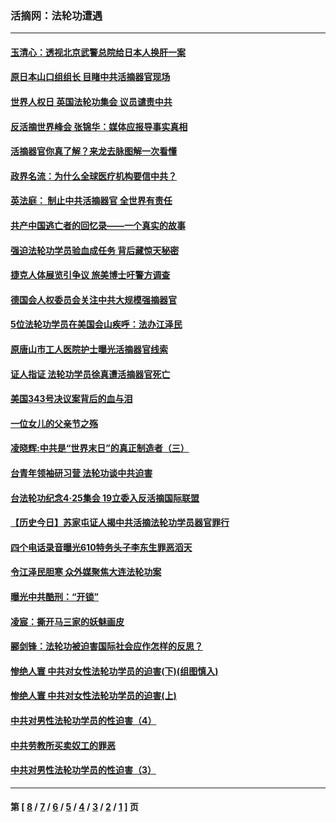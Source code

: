 ### 活摘网：法轮功遭遇
---
#### [玉清心：透视北京武警总院给日本人换肝一案](../../pages/nf5881/n13771978.md?09020430) 
#### [原日本山口组组长 目睹中共活摘器官现场](../../pages/nf5881/n13767360.md?09020430) 
#### [世界人权日 英国法轮功集会 议员谴责中共](../../pages/nf5881/n13431763.md?09020430) 
#### [反活摘世界峰会 张锦华：媒体应报导事实真相](../../pages/nf5881/n13278502.md?09020430) 
#### [活摘器官你真了解？来龙去脉图解一次看懂](../../pages/nf5881/n13013820.md?09020430) 
#### [政界名流：为什么全球医疗机构要信中共？](../../pages/nf5881/n11945479.md?09020430) 
#### [英法庭： 制止中共活摘器官 全世界有责任](../../pages/nf5881/n11330691.md?09020430) 
#### [共产中国逃亡者的回忆录——一个真实的故事](../../pages/nf5881/n10918649.md?09020430) 
#### [强迫法轮功学员验血成任务 背后藏惊天秘密](../../pages/nf5881/n4252384.md?09020430) 
#### [捷克人体展览引争议 旅美博士吁警方调查](../../pages/nf5881/n9429187.md?09020430) 
#### [德国会人权委员会关注中共大规模强摘器官](../../pages/nf5881/n8418950.md?09020430) 
#### [5位法轮功学员在美国会山疾呼：法办江泽民](../../pages/nf5881/n8101519.md?09020430) 
#### [原唐山市工人医院护士曝光活摘器官线索](../../pages/nf5881/n8076384.md?09020430) 
#### [证人指证 法轮功学员徐真遭活摘器官死亡](../../pages/nf5881/n8042467.md?09020430) 
#### [美国343号决议案背后的血与泪](../../pages/nf5881/n8020684.md?09020430) 
#### [一位女儿的父亲节之殇](../../pages/nf5881/n8014122.md?09020430) 
#### [凌晓辉:中共是“世界末日”的真正制造者（三）](../../pages/nf5881/n4210333.md?09020430) 
#### [台青年领袖研习营 法轮功谈中共迫害](../../pages/nf5881/n4141857.md?09020430) 
#### [台法轮功纪念4‧25集会 19立委入反活摘国际联盟](../../pages/nf5881/n4141821.md?09020430) 
#### [【历史今日】苏家屯证人揭中共活摘法轮功学员器官罪行](../../pages/nf5881/n4135912.md?09020430) 
#### [四个电话录音曝光610特务头子李东生罪恶滔天](../../pages/nf5881/n4040060.md?09020430) 
#### [令江泽民胆寒 众外媒聚焦大连法轮功案](../../pages/nf5881/n3932671.md?09020430) 
#### [曝光中共酷刑：“开锁”](../../pages/nf5881/n3889373.md?09020430) 
#### [凌宸：撕开马三家的妖魅画皮](../../pages/nf5881/n3849369.md?09020430) 
#### [郦剑锋：法轮功被迫害国际社会应作怎样的反思？](../../pages/nf5881/n3824560.md?09020430) 
#### [惨绝人寰 中共对女性法轮功学员的迫害(下)(组图慎入)](../../pages/nf5881/n3816285.md?09020430) 
#### [惨绝人寰 中共对女性法轮功学员的迫害(上)](../../pages/nf5881/n3815374.md?09020430) 
#### [中共对男性法轮功学员的性迫害（4）](../../pages/nf5881/n3769144.md?09020430) 
#### [中共劳教所买卖奴工的罪恶](../../pages/nf5881/n3769378.md?09020430) 
#### [中共对男性法轮功学员的性迫害（3）](../../pages/nf5881/n3768231.md?09020430) 

---
#### 第 [ [8](./8.md?09020430) / [7](./7.md?09020430) / [6](./6.md?09020430) / [5](./5.md?09020430) / [4](./4.md?09020430) / [3](./3.md?09020430) / [2](./2.md?09020430) / [1](./1.md?09020430) ] 页
